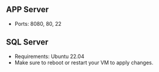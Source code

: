 APP Server
--
* Ports: 8080, 80, 22



SQL Server
--
* Requirements: Ubuntu 22.04
* Make sure to reboot or restart your VM to apply changes.

